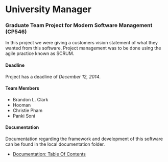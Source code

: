 # University Manager
### Graduate Team Project for Modern Software Management (CP546)
In this project we were giving a customers vision statement of what they wanted from this software.  Project management was to be done using the agile practice known as SCRUM.  

#### Deadline
Project has a deadline of *December 12, 2014*.

#### Team Members
* Brandon L. Clark
* Hooman 
* Christie Pham
* Panki Soni

#### Documentation
Documentation regarding the framework and development of this software can be found in the local documentation folder.
* [Documentation: Table Of Contents](https://github.com/BClark-Grad-Project/CP546/tree/master/docs#university-manager-documentation)